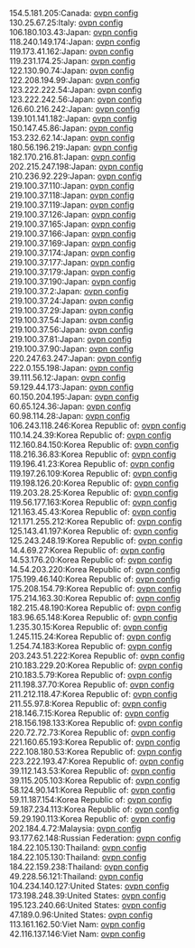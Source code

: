 154.5.181.205:Canada: [ovpn config](vpn/154_5_181_205.ovpn)  
130.25.67.25:Italy: [ovpn config](vpn/130_25_67_25.ovpn)  
106.180.103.43:Japan: [ovpn config](vpn/106_180_103_43.ovpn)  
118.240.149.174:Japan: [ovpn config](vpn/118_240_149_174.ovpn)  
119.173.41.162:Japan: [ovpn config](vpn/119_173_41_162.ovpn)  
119.231.174.25:Japan: [ovpn config](vpn/119_231_174_25.ovpn)  
122.130.90.74:Japan: [ovpn config](vpn/122_130_90_74.ovpn)  
122.208.194.99:Japan: [ovpn config](vpn/122_208_194_99.ovpn)  
123.222.222.54:Japan: [ovpn config](vpn/123_222_222_54.ovpn)  
123.222.242.56:Japan: [ovpn config](vpn/123_222_242_56.ovpn)  
126.60.216.242:Japan: [ovpn config](vpn/126_60_216_242.ovpn)  
139.101.141.182:Japan: [ovpn config](vpn/139_101_141_182.ovpn)  
150.147.45.86:Japan: [ovpn config](vpn/150_147_45_86.ovpn)  
153.232.62.14:Japan: [ovpn config](vpn/153_232_62_14.ovpn)  
180.56.196.219:Japan: [ovpn config](vpn/180_56_196_219.ovpn)  
182.170.216.81:Japan: [ovpn config](vpn/182_170_216_81.ovpn)  
202.215.247.198:Japan: [ovpn config](vpn/202_215_247_198.ovpn)  
210.236.92.229:Japan: [ovpn config](vpn/210_236_92_229.ovpn)  
219.100.37.110:Japan: [ovpn config](vpn/219_100_37_110.ovpn)  
219.100.37.118:Japan: [ovpn config](vpn/219_100_37_118.ovpn)  
219.100.37.119:Japan: [ovpn config](vpn/219_100_37_119.ovpn)  
219.100.37.126:Japan: [ovpn config](vpn/219_100_37_126.ovpn)  
219.100.37.165:Japan: [ovpn config](vpn/219_100_37_165.ovpn)  
219.100.37.166:Japan: [ovpn config](vpn/219_100_37_166.ovpn)  
219.100.37.169:Japan: [ovpn config](vpn/219_100_37_169.ovpn)  
219.100.37.174:Japan: [ovpn config](vpn/219_100_37_174.ovpn)  
219.100.37.177:Japan: [ovpn config](vpn/219_100_37_177.ovpn)  
219.100.37.179:Japan: [ovpn config](vpn/219_100_37_179.ovpn)  
219.100.37.190:Japan: [ovpn config](vpn/219_100_37_190.ovpn)  
219.100.37.2:Japan: [ovpn config](vpn/219_100_37_2.ovpn)  
219.100.37.24:Japan: [ovpn config](vpn/219_100_37_24.ovpn)  
219.100.37.29:Japan: [ovpn config](vpn/219_100_37_29.ovpn)  
219.100.37.54:Japan: [ovpn config](vpn/219_100_37_54.ovpn)  
219.100.37.56:Japan: [ovpn config](vpn/219_100_37_56.ovpn)  
219.100.37.81:Japan: [ovpn config](vpn/219_100_37_81.ovpn)  
219.100.37.90:Japan: [ovpn config](vpn/219_100_37_90.ovpn)  
220.247.63.247:Japan: [ovpn config](vpn/220_247_63_247.ovpn)  
222.0.155.198:Japan: [ovpn config](vpn/222_0_155_198.ovpn)  
39.111.56.12:Japan: [ovpn config](vpn/39_111_56_12.ovpn)  
59.129.44.173:Japan: [ovpn config](vpn/59_129_44_173.ovpn)  
60.150.204.195:Japan: [ovpn config](vpn/60_150_204_195.ovpn)  
60.65.124.36:Japan: [ovpn config](vpn/60_65_124_36.ovpn)  
60.98.114.28:Japan: [ovpn config](vpn/60_98_114_28.ovpn)  
106.243.118.246:Korea Republic of: [ovpn config](vpn/106_243_118_246.ovpn)  
110.14.24.39:Korea Republic of: [ovpn config](vpn/110_14_24_39.ovpn)  
112.160.84.150:Korea Republic of: [ovpn config](vpn/112_160_84_150.ovpn)  
118.216.36.83:Korea Republic of: [ovpn config](vpn/118_216_36_83.ovpn)  
119.196.41.23:Korea Republic of: [ovpn config](vpn/119_196_41_23.ovpn)  
119.197.26.109:Korea Republic of: [ovpn config](vpn/119_197_26_109.ovpn)  
119.198.126.20:Korea Republic of: [ovpn config](vpn/119_198_126_20.ovpn)  
119.203.28.25:Korea Republic of: [ovpn config](vpn/119_203_28_25.ovpn)  
119.56.177.163:Korea Republic of: [ovpn config](vpn/119_56_177_163.ovpn)  
121.163.45.43:Korea Republic of: [ovpn config](vpn/121_163_45_43.ovpn)  
121.171.255.212:Korea Republic of: [ovpn config](vpn/121_171_255_212.ovpn)  
125.143.41.197:Korea Republic of: [ovpn config](vpn/125_143_41_197.ovpn)  
125.243.248.19:Korea Republic of: [ovpn config](vpn/125_243_248_19.ovpn)  
14.4.69.27:Korea Republic of: [ovpn config](vpn/14_4_69_27.ovpn)  
14.53.176.20:Korea Republic of: [ovpn config](vpn/14_53_176_20.ovpn)  
14.54.203.220:Korea Republic of: [ovpn config](vpn/14_54_203_220.ovpn)  
175.199.46.140:Korea Republic of: [ovpn config](vpn/175_199_46_140.ovpn)  
175.208.154.79:Korea Republic of: [ovpn config](vpn/175_208_154_79.ovpn)  
175.214.163.30:Korea Republic of: [ovpn config](vpn/175_214_163_30.ovpn)  
182.215.48.190:Korea Republic of: [ovpn config](vpn/182_215_48_190.ovpn)  
183.96.65.148:Korea Republic of: [ovpn config](vpn/183_96_65_148.ovpn)  
1.235.30.15:Korea Republic of: [ovpn config](vpn/1_235_30_15.ovpn)  
1.245.115.24:Korea Republic of: [ovpn config](vpn/1_245_115_24.ovpn)  
1.254.74.183:Korea Republic of: [ovpn config](vpn/1_254_74_183.ovpn)  
203.243.51.222:Korea Republic of: [ovpn config](vpn/203_243_51_222.ovpn)  
210.183.229.20:Korea Republic of: [ovpn config](vpn/210_183_229_20.ovpn)  
210.183.5.79:Korea Republic of: [ovpn config](vpn/210_183_5_79.ovpn)  
211.198.37.70:Korea Republic of: [ovpn config](vpn/211_198_37_70.ovpn)  
211.212.118.47:Korea Republic of: [ovpn config](vpn/211_212_118_47.ovpn)  
211.55.97.8:Korea Republic of: [ovpn config](vpn/211_55_97_8.ovpn)  
218.146.7.15:Korea Republic of: [ovpn config](vpn/218_146_7_15.ovpn)  
218.156.198.133:Korea Republic of: [ovpn config](vpn/218_156_198_133.ovpn)  
220.72.72.73:Korea Republic of: [ovpn config](vpn/220_72_72_73.ovpn)  
221.160.65.193:Korea Republic of: [ovpn config](vpn/221_160_65_193.ovpn)  
222.108.180.53:Korea Republic of: [ovpn config](vpn/222_108_180_53.ovpn)  
223.222.193.47:Korea Republic of: [ovpn config](vpn/223_222_193_47.ovpn)  
39.112.143.53:Korea Republic of: [ovpn config](vpn/39_112_143_53.ovpn)  
39.115.205.103:Korea Republic of: [ovpn config](vpn/39_115_205_103.ovpn)  
58.124.90.141:Korea Republic of: [ovpn config](vpn/58_124_90_141.ovpn)  
59.11.187.154:Korea Republic of: [ovpn config](vpn/59_11_187_154.ovpn)  
59.187.234.113:Korea Republic of: [ovpn config](vpn/59_187_234_113.ovpn)  
59.29.190.113:Korea Republic of: [ovpn config](vpn/59_29_190_113.ovpn)  
202.184.4.72:Malaysia: [ovpn config](vpn/202_184_4_72.ovpn)  
93.177.62.148:Russian Federation: [ovpn config](vpn/93_177_62_148.ovpn)  
184.22.105.130:Thailand: [ovpn config](vpn/184_22_105_130.ovpn)  
184.22.105.130:Thailand: [ovpn config](vpn/184_22_105_130.ovpn)  
184.22.159.238:Thailand: [ovpn config](vpn/184_22_159_238.ovpn)  
49.228.56.121:Thailand: [ovpn config](vpn/49_228_56_121.ovpn)  
104.234.140.127:United States: [ovpn config](vpn/104_234_140_127.ovpn)  
173.198.248.39:United States: [ovpn config](vpn/173_198_248_39.ovpn)  
195.123.240.66:United States: [ovpn config](vpn/195_123_240_66.ovpn)  
47.189.0.96:United States: [ovpn config](vpn/47_189_0_96.ovpn)  
113.161.162.50:Viet Nam: [ovpn config](vpn/113_161_162_50.ovpn)  
42.116.137.146:Viet Nam: [ovpn config](vpn/42_116_137_146.ovpn)  
